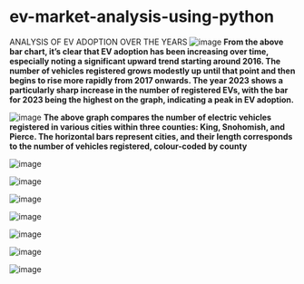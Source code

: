 # ev-market-analysis-using-python

ANALYSIS OF EV ADOPTION OVER THE YEARS
![image](https://github.com/user-attachments/assets/d0a6ef32-496f-420d-99d6-af0c760f554b)
**From the above bar chart, it’s clear that EV adoption has been increasing over time, especially noting a significant upward trend starting around 2016. The number of vehicles registered grows modestly up until that point and then begins to rise more rapidly from 2017 onwards. The year 2023 shows a particularly sharp increase in the number of registered EVs, with the bar for 2023 being the highest on the graph, indicating a peak in EV adoption.**


![image](https://github.com/user-attachments/assets/5c06b287-54e7-4b78-a12c-60e1e3a09850)
**The above graph compares the number of electric vehicles registered in various cities within three counties: King, Snohomish, and Pierce. The horizontal bars represent cities, and their length corresponds to the number of vehicles registered, colour-coded by county**

![image](https://github.com/user-attachments/assets/511f4ed5-1226-4631-9378-a43d02f992a7)

![image](https://github.com/user-attachments/assets/06bc0af4-e48f-4d08-8f6a-af78334f33a1)

![image](https://github.com/user-attachments/assets/1a6014d6-cf28-42f0-92c0-0867dc9590bf)

![image](https://github.com/user-attachments/assets/24f60563-9130-496d-985a-501a73e24ea9)

![image](https://github.com/user-attachments/assets/86eda19b-bbcc-40f8-885f-ea131bfb31e0)

![image](https://github.com/user-attachments/assets/5b91da8c-a530-42a7-bc5f-64a119011bea)

![image](https://github.com/user-attachments/assets/406ea3b0-32a8-4f50-b445-fa345de4145b)





